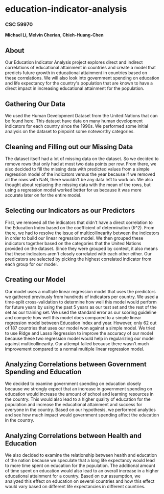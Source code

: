 # education-indicator-analysis
### CSC 59970
**Michael Li, Melvin Cherian, Chieh-Huang-Chen**

## About
Our Education Indicator Analysis project explores direct and indirect correlations of educational attainment in countries and create a model that predicts future growth in educational attainment in countries based on these correlations. We will also look into government spending on education and life expectancy for the country's population that are known to have a direct impact in increasing educational attainment for the population.

## Gathering Our Data
We used the Human Development Dataset from the United Nations that can be found [here](hdr.undp.org/en/data). This dataset have data on many human development indicators for each country since the 1990s.
We performed some initial analysis on the dataset to pinpoint some noteworthy categories. 

## Cleaning and Filling out our Missing Data
The dataset itself had a lot of missing data on the dataset. So we decided to remove rows that only had at most two data points per row. From there, we also decided to fill the missing data with predicted values from a simple regression model of the indicators versus the year because if we removed all the rows with NaN, there wouldn't be any data left to work on. We also thought about replacing the missing data with the mean of the rows, but using a regression model worked better for us because it was more accurate later on for the entire model.

## Selecting our Indicators as our Predictors
First, we removed all the indicators that didn't have a direct correlation to the Education Index based on the coefficient of determination (R^2). From there, we had to resolve the issue of multicollinearity between the indicators in order to build our linear regression model. We then grouped these indicators together based on the categories that the United Nations provided on the dataset. Since they were grouped by context, it also means that these indicators aren't closely correlated with each other either. Our predicators are selected by picking the highest correlated indicator from each group for our model.

## Creating our Model
Our model uses a multiple linear regression model that uses the predictors we gathered previously from hundreds of indicators per country. We used a time-split cross-validation to determine how well this model would perform for future years by using the past 5 years as our test set and the rest of the set as our training set. We used the standard error as our scoring guideline and compete how well this model does compared to a simple linear regression model between Education Index and year. However, only 62 out of 187 countries that uses our model won against a simple model. We tried to use Ridge and Lasso Regression to improve the accuracy of our model because these two regression model would help in regularizing our model against multicollinearity. Our attempt failed because there wasn't much improvement compared to a normal multiple linear regression model. 

## Analyzing Correlations between Government Spending and Education
We decided to examine government spending on education closely because we strongly expect that an increase in government spending on education would increase the amount of school and learning resources in the country. This would also lead to a higher quality of education for the population and increase the educational attainment and success for everyone in the country. Based on our hypothesis, we performed analytics and see how much impact would government spending affect the education in the country.

## Analyzing Correlations between Health and Education
We also decided to examine the relationship between health and education of the nation because we speculate that a long life expectancy would lead to more time spent on education for the population. The additional amount of time spent on education would also lead to an overall increase in a higher educational attainment for a country. Based on our assumption, we analyzed this effect on education on several countries and how this effect would vary based on different life expectancies in different countries.
 
